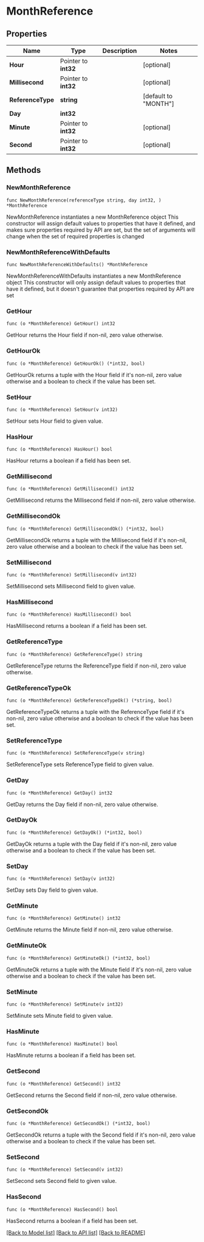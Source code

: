 # MonthReference

## Properties

Name | Type | Description | Notes
------------ | ------------- | ------------- | -------------
**Hour** | Pointer to **int32** |  | [optional] 
**Millisecond** | Pointer to **int32** |  | [optional] 
**ReferenceType** | **string** |  | [default to "MONTH"]
**Day** | **int32** |  | 
**Minute** | Pointer to **int32** |  | [optional] 
**Second** | Pointer to **int32** |  | [optional] 

## Methods

### NewMonthReference

`func NewMonthReference(referenceType string, day int32, ) *MonthReference`

NewMonthReference instantiates a new MonthReference object
This constructor will assign default values to properties that have it defined,
and makes sure properties required by API are set, but the set of arguments
will change when the set of required properties is changed

### NewMonthReferenceWithDefaults

`func NewMonthReferenceWithDefaults() *MonthReference`

NewMonthReferenceWithDefaults instantiates a new MonthReference object
This constructor will only assign default values to properties that have it defined,
but it doesn't guarantee that properties required by API are set

### GetHour

`func (o *MonthReference) GetHour() int32`

GetHour returns the Hour field if non-nil, zero value otherwise.

### GetHourOk

`func (o *MonthReference) GetHourOk() (*int32, bool)`

GetHourOk returns a tuple with the Hour field if it's non-nil, zero value otherwise
and a boolean to check if the value has been set.

### SetHour

`func (o *MonthReference) SetHour(v int32)`

SetHour sets Hour field to given value.

### HasHour

`func (o *MonthReference) HasHour() bool`

HasHour returns a boolean if a field has been set.

### GetMillisecond

`func (o *MonthReference) GetMillisecond() int32`

GetMillisecond returns the Millisecond field if non-nil, zero value otherwise.

### GetMillisecondOk

`func (o *MonthReference) GetMillisecondOk() (*int32, bool)`

GetMillisecondOk returns a tuple with the Millisecond field if it's non-nil, zero value otherwise
and a boolean to check if the value has been set.

### SetMillisecond

`func (o *MonthReference) SetMillisecond(v int32)`

SetMillisecond sets Millisecond field to given value.

### HasMillisecond

`func (o *MonthReference) HasMillisecond() bool`

HasMillisecond returns a boolean if a field has been set.

### GetReferenceType

`func (o *MonthReference) GetReferenceType() string`

GetReferenceType returns the ReferenceType field if non-nil, zero value otherwise.

### GetReferenceTypeOk

`func (o *MonthReference) GetReferenceTypeOk() (*string, bool)`

GetReferenceTypeOk returns a tuple with the ReferenceType field if it's non-nil, zero value otherwise
and a boolean to check if the value has been set.

### SetReferenceType

`func (o *MonthReference) SetReferenceType(v string)`

SetReferenceType sets ReferenceType field to given value.


### GetDay

`func (o *MonthReference) GetDay() int32`

GetDay returns the Day field if non-nil, zero value otherwise.

### GetDayOk

`func (o *MonthReference) GetDayOk() (*int32, bool)`

GetDayOk returns a tuple with the Day field if it's non-nil, zero value otherwise
and a boolean to check if the value has been set.

### SetDay

`func (o *MonthReference) SetDay(v int32)`

SetDay sets Day field to given value.


### GetMinute

`func (o *MonthReference) GetMinute() int32`

GetMinute returns the Minute field if non-nil, zero value otherwise.

### GetMinuteOk

`func (o *MonthReference) GetMinuteOk() (*int32, bool)`

GetMinuteOk returns a tuple with the Minute field if it's non-nil, zero value otherwise
and a boolean to check if the value has been set.

### SetMinute

`func (o *MonthReference) SetMinute(v int32)`

SetMinute sets Minute field to given value.

### HasMinute

`func (o *MonthReference) HasMinute() bool`

HasMinute returns a boolean if a field has been set.

### GetSecond

`func (o *MonthReference) GetSecond() int32`

GetSecond returns the Second field if non-nil, zero value otherwise.

### GetSecondOk

`func (o *MonthReference) GetSecondOk() (*int32, bool)`

GetSecondOk returns a tuple with the Second field if it's non-nil, zero value otherwise
and a boolean to check if the value has been set.

### SetSecond

`func (o *MonthReference) SetSecond(v int32)`

SetSecond sets Second field to given value.

### HasSecond

`func (o *MonthReference) HasSecond() bool`

HasSecond returns a boolean if a field has been set.


[[Back to Model list]](../README.md#documentation-for-models) [[Back to API list]](../README.md#documentation-for-api-endpoints) [[Back to README]](../README.md)


